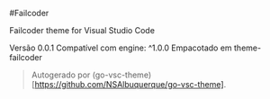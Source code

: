 #Failcoder

Failcoder theme for Visual Studio Code

Versão 0.0.1
Compatível com engine: ^1.0.0
Empacotado em theme-failcoder

> Autogerado por (go-vsc-theme)[https://github.com/NSAlbuquerque/go-vsc-theme].